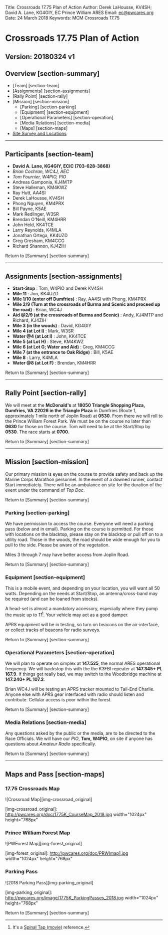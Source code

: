 Title: Crossroads 17.75 Plan of Action
Author: Derek LaHousse, KV4SH; David A. Lane, KG4GIY, EC Prince William ARES
Email: ec@pwcares.org
Date: 24 March 2018
Keywords: MCM Crossroads 17.75

# Crossroads 17.75 Plan of Action
Version: 20180324 v1
---

## Overview [section-summary]
* [Team] [section-team]
* [Assignments] [section-assignments]
* [Rally Point] [section-rally]
* [Mission] [section-mission]
	* [Parking] [section-parking]
	* [Equipment] [section-equipment]
	* [Operational Parameters] [section-operation]
	* [Media Relations] [section-media]
	* [Maps] [section-maps]
* <a href="http://www.pwcares.org/html/sitesurvey.html">Site Survey and Locations</a>

---

## Participants [section-team]

* __David A. Lane, KG4GIY, ECIC (703-628-3868)__
* _Brian Cochran, WC4J, AEC_
* _Tom Fournier, W4PIO, PIO_
* Andreas Gamponia, KJ4MTP
* Steve Halleman, KM4KWZ
* Ray Hutt, AA4SI
* Derek LaHousse, KV4SH
* Phong Nguyen, KM4PRX
* Bill Payne, K5AE
* Mark Redlinger, W3SR
* Brendan O'Neill, KM4HRR
* John Held, KK4TCE
* Larry Reynolds, K4MLA
* Jonathan Ortega, KK4UZD
* Greg Gresham, KM4CCG
* Richard Shannon, KJ4ZIH

Return to [Summary] [section-summary]

---

## Assignments [section-assignments]

* __Start-Stop__ : Tom, W4PIO and Derek KV4SH
* __Mile 11__ : Jon, KK4UZD
* __Mile 1/10 (enter off Dumfries)__ : Ray, AA4SI with Phong, KM4PRX
* __Mile 2/9 (Turn at the crossroads of Burma and Scenic and proceed up the road)__ : Brian, WC4J
* __Aid @2/9 (at the crossroads of Burma and Scenic)__ : Andy, KJ4MTP and Richard, KJ4ZIH
* __Mile 3 (in the woods)__ : David, KG4GIY
* __Mile 4 (at Lot I)__ : Mark, W3SR
* __Water @4 (at Lot I)__ : John, KK4TCE
* __Mile 5 (at Lot H)__ : Steve, KM4KWZ
* __Mile 6 (at Lot G; Water and Aid)__ : Greg, KM4CCG
* __Mile 7 (at the entrance to Oak Ridge)__ : Bill, K5AE
* __Mile 8__ : Larry, K4MLA
* __Water @8 (at Lot F)__ : Brendan, KM4HRR


Return to [Summary] [section-summary]

---

## Rally Point [section-rally]

We will meet at the __McDonald's__ at __18050 Triangle Shopping Plaza, Dumfries, VA 22026 in the Triangle Plaza__ in Dumfries (Route 1, approximately 1 mile north of Joplin Road) at __0530__. From there we will roll to the Prince William Forest Park. We must be on the course no later than __0630__ for those on the course. Tom will need to be at the Start/Stop by __0530__.
The race starts at __0700__.

Return to [Summary] [section-summary]

---

## Mission [section-mission]

Our primary mission is eyes on the course to provide safety and back up the Marine Corps Marathon personnel. In the event of a downed runner, contact Start immediately. There will be an ambulance on site for the duration of the event under the command of _Top Doc_.

Return to [Summary] [section-summary]

### Parking [section-parking]

We have permission to access the course. Everyone will need a parking pass (below and in email). Parking on the course is permitted. For those with locations on the blacktop, please stay on the blacktop or pull off on to a utility road. Those in the woods, the road should be wide enough for you to pull to the side. Please be aware of the vegetation.

Miles 3 through 7 may have better access from Joplin Road.

Return to [Summary] [section-summary]

### Equipment [section-equipment]

This is a mobile event, and depending on your location, you will want all 50 watts. Depending on the needs at Start/Stop, an antenna/cross-band may be required (and can be loaned from stocks). 

A head-set is almost a mandatory accessory, especially where they pump the music up to _11_[^fn-spinal_tap]. Your vehicle may act as a good damper.

APRS equipment will be in testing, so turn on beacons on the air-interface, or collect tracks of beacons for radio surveys.

Return to [Summary] [section-summary]

[^fn-spinal_tap]:It's a <a href="http://www.imdb.com/title/tt0088258/quotes">Spinal Tap (movie)</a> reference.  

### Operational Parameters [section-operation]

We will plan to operate on simplex at __147.525__, the normal ARES operational frequency. We will backstop this with the the K3FBI repeater at __147.345+__ __PL 167.9__. If things get really bad, we may switch to the Woodbridge machine at __147.240+__ __PL 107.2__. 

Brian WC4J will be testing an APRS tracker mounted to Tail-End Charlie. Anyone else with APRS gear interfaced with radio should listen and contribute. Cellular access is poor within the forest.

Return to [Summary] [section-summary]

### Media Relations [section-media]

Any questions asked by the public or the media, are to be directed to the Race Officials. We will have our _PIO_, __Tom, W4PIO__, on site if anyone has questions about _Amateur Radio_ specifically. 

Return to [Summary] [section-summary]

---

## Maps and Pass [section-maps]

### 17.75 Crossroads Map

![Crossroad Map][img-crossroad_original]

[img-crossroad_original]: http://pwcares.org/doc/1775K_CourseMap_2018.jpg width="1024px" height="768px"

### Prince William Forest Map

![PWForest Map][img-forest_original]

[img-forest_original]: http://pwcares.org/doc/PRWImap1.jpg width="1024px" height="768px"

### Parking Pass

![2018 Parking Pass][img-parking_original]

[img-parking_original]: http://pwcares.org/image/1775K_ParkingPasses_2018.jpg width="1024px" height="768px"

Return to [Summary] [section-summary]
